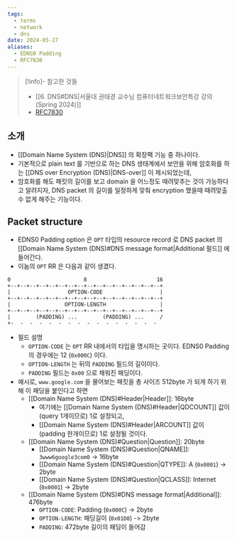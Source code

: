 ```yaml
---
tags:
  - terms
  - network
  - dns
date: 2024-05-27
aliases:
  - EDNS0 Padding
  - RFC7830
---
```

> [!info]- 참고한 것들
> - [[6. DNS#DNS|서울대 권태경 교수님 컴퓨터네트워크보안특강 강의 (Spring 2024)]]
> - [RFC7830](https://datatracker.ietf.org/doc/html/rfc7830)

## 소개

- [[Domain Name System (DNS)|DNS]] 의 확장팩 기능 중 하나이다.
- 기본적으로 plain text 를 기반으로 하는 DNS 생태계에서 보안을 위해 암호화를 하는 [[DNS over Encryption (DNS)|DNS-over]] 이 제시되었는데,
- 암호화를 해도 패킷의 길이를 보고 domain 을 어느정도 때려맞추는 것이 가능하다고 알려지자, DNS packet 의 길이를 일정하게 맞춰 encryption 했을때 때려맞출 수 없게 해주는 기능이다.

## Packet structure

- EDNS0 Padding option 은 `OPT` 타입의 resource record 로 DNS packet 의 [[Domain Name System (DNS)#DNS message format|Additional 필드]] 에 들어간다.
- 이놈의 `OPT` RR 은 다음과 같이 생겼다.

```
0                       8                      16
+--+--+--+--+--+--+--+--+--+--+--+--+--+--+--+--+
|                  OPTION-CODE                  |
+--+--+--+--+--+--+--+--+--+--+--+--+--+--+--+--+
|                 OPTION-LENGTH                 |
+--+--+--+--+--+--+--+--+--+--+--+--+--+--+--+--+
|        (PADDING) ...        (PADDING) ...     /
+-  -  -  -  -  -  -  -  -  -  -  -  -  -  -  -
```

- 필드 설명
	- `OPTION-CODE` 는 `OPT` RR 내에서의 타입을 명시하는 곳이다. EDNS0 Padding 의 경우에는 12 (`0x000C`) 이다.
	- `OPTION-LENGTH` 는 뒤의 `PADDING` 필드의 길이이다.
	- `PADDING` 필드는 `0x00` 으로 채워진 패딩이다.
- 예시로, `www.google.com` 을 물어보는 패킷을 총 사이즈 512byte 가 되게 하기 위해 이 패딩을 붙인다고 하면
	- [[Domain Name System (DNS)#Header|Header]]: 16byte
		- 여기에는 [[Domain Name System (DNS)#Header|QDCOUNT]] 값이 (query 1개이므로) 1로 설정되고,
		- [[Domain Name System (DNS)#Header|ARCOUNT]] 값이 (padding 한개이므로) 1로 설정될 것이다.
	- [[Domain Name System (DNS)#Question|Question]]: 20byte
		- [[Domain Name System (DNS)#Question|QNAME]]: `3www6google3com0` -> 16byte
		- [[Domain Name System (DNS)#Question|QTYPE]]: A (`0x0001`) -> 2byte
		- [[Domain Name System (DNS)#Question|QCLASS]]: Internet (`0x0001`) -> 2byte
	- [[Domain Name System (DNS)#DNS message format|Additional]]: 476byte
		- `OPTION-CODE`: Padding (`0x000C`) -> 2byte
		- `OPTION-LENGTH`: 패딩길이 (`0x01D8`) -> 2byte
		- `PADDING`: 472byte 길이의 패딩이 들어감